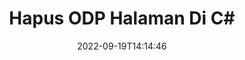---
############################# Static ############################
layout: "auto-gen-merger"
date: 2022-09-19T14:14:46
draft: false
otherformats: ods odt one otp ott pdf pps ppsx ppt pptx rtf tex vdx vsdm vsdx vssm

############################# Head ############################
head_title: "Hapus ODP Halaman di C#"
head_description: "Hapus atau hapus satu halaman atau kumpulan halaman dari file ODP di C# dengan membalik urutan halaman menggunakan API penggabungan dokumen."

############################# Header ############################
title: "Hapus ODP Halaman Di C#"
description: "Hapus ODP Halaman dengan beberapa baris kode .NET."
bg_image: "https://cms.admin.containerize.com/templates/aspose/App_Themes/V3/images/bg/header1.png"
bg_overlay: false
button:
    enable: true
    icon: "fas fa-arrow-down"
    label: "Unduh Uji Coba Gratis"
    link: "https://downloads.groupdocs.com/merger/net"

############################# SubMenu ############################
submenu:
    enable: true

    left:
        img_alt: "GroupDocs.Merger for .NET"
        image: "https://cms.admin.containerize.com/templates/groupdocs/images/product-logos/90x90-noborder/groupdocs-merger-net.png"
        product: "GroupDocs.Merger"
        platform: ".NET"

    middle:
        button:

            # button loop
            - link: "https://apireference.groupdocs.com/merger/net"
              text: "Referensi API"

            # button loop
            - link: "https://github.com/groupdocs-merger"
              text: "Contoh Kode"

            # button loop
            - link: "https://products.groupdocs.app/merger/family"
              text: "Demo Langsung"

            # button loop
            - link: "https://purchase.groupdocs.com/pricing/merger/net"
              text: "Harga"

    right:
        link_download: "https://downloads.groupdocs.com/merger"
        link_learn: "https://docs.groupdocs.com/merger/net"
        link_buy: "https://purchase.groupdocs.com"

############################# About ############################
about:
    enable: true
    title: "Tentang GroupDocs.Merger for .NET API"
    content: |
        [GroupDocs.Merger for .NET](/id/merger/net/) menawarkan solusi sederhana untuk menggabungkan & memisahkan berbagai format dokumen dengan aman termasuk PDF, Microsoft Office (Word, Excel, PowerPoint , OneNote), OpenDocument, HTML, gambar, dan banyak lainnya dalam aplikasi .NET. Dengan menambahkan hanya beberapa baris kode, lakukan beberapa operasi dokumen seperti memindahkan, menghapus, memutar, menukar, mengekstrak, atau mengubah orientasi halaman di dalam dokumen. API penggabungan dokumen juga mendukung pratinjau halaman dokumen sebagai gambar untuk menganalisis struktur dokumen, pemformatan, dan konten pada halaman.
        
        GroupDocs.Merger API adalah pilihan tepat untuk solusi perusahaan yang membutuhkan fitur penghapusan halaman file. API ini didukung dengan baik di semua sistem operasi dan platform utama termasuk .NET Framework, .NET Standard, .NET Core, Mono.

############################# Steps ############################
steps:
    enable: true
    title_left: "Hapus ODP Halaman File di .NET"
    content_left: |
        [GroupDocs.Merger for .NET](/id/merger/net/) memudahkan pengembang C# untuk menghapus satu atau beberapa halaman tertentu dalam ODP file dengan menerapkan beberapa langkah mudah.
        
        * Inisialisasi **RemoveOptions** dengan nomor halaman yang akan dihapus.
        * Buat instance baru **Merger** dan teruskan jalur dokumen sumber sebagai parameter konstruktor.
        * Panggil **RemovePages** dan teruskan objek **RemoveOptions**.
        * Panggil **Save** dan tentukan jalur file untuk menyimpan dokumen yang dihasilkan.

    title_right: "Persyaratan sistem"
    content_right: |
        GroupDocs.Merger for .NET API didukung di semua platform dan sistem operasi utama. Sebelum menjalankan kode di bawah ini, pastikan Anda telah menginstal prasyarat berikut di sistem Anda.

        * Sistem Operasi: Microsoft Windows, Linux, MacOS
        * Lingkungan Pengembangan: Visual Studio, Xamarin, MonoDevelop
        * Kerangka kerja: .NET Framework, .NET Standard, .NET Core, Mono
        * Unduh versi terbaru GroupDocs.Merger for .NET dari [NuGet](https://www.nuget.org/packages/groupdocs.merger)
         
    code: |
     {{% merger/additional-styles %}}
     {{< merger/code-merger title="Cara menghapus halaman file ODP menggunakan kode contoh C#">}}

        ```csharp    
        // Hapus halaman file ODP menggunakan GroupDocs.Merger API
        // Inisialisasi kelas RemoveOptions dengan nomor halaman yang dipilih
        RemoveOptions removeOptions = new RemoveOptions(new int[] { 3, 6 });

        // Instansiasi Penggabungan dengan dokumen masukan ODP
        using (Merger merger = new Merger("input.odp"))
          {
            // Panggil metode RemovePages dan berikan objek RemoveOptions ke sana
            merger.RemovePages(removeOptions);
    
            // Panggil metode Simpan dan berikan jalur file yang diinginkan untuk menyimpan dokumen keluaran
            merger.Save("output.odp");
          }
        ```
     {{< /merger/code-merger >}}

############################# Demos ############################
demos:
    enable: true
    title: "Demo Langsung - Hapus ODP Laman Daring"
    content: |
       Hapus halaman file ODP sekarang juga dengan mengunjungi situs web [GroupDocs.Merger Live Demo](https://products.groupdocs.app/splitter/remove-pages/odp).
       Demo langsung memiliki manfaat sebagai berikut.
        
############################# About Formats ############################
about_formats:
    enable: true

############################# More Formats ############################
more_formats:
    enable: true
    title: "Hapus Halaman Dari Format Dokumen Lain"
    content: |
        .NET mendokumentasikan penggabungan & API pemisahan untuk format file dan gambar. Hapus beberapa format file populer seperti yang dinyatakan di bawah ini.

############################# Back to top ###############################
back_to_top:
    enable: true
---